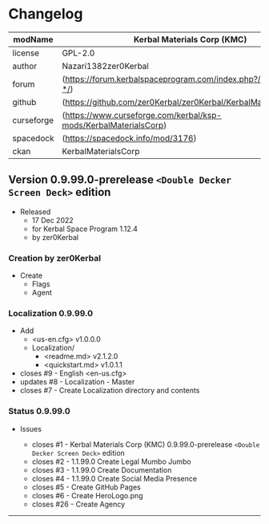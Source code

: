 # Changelog  
  
| modName    | Kerbal Materials Corp (KMC)                                       |
| ---------- | ----------------------------------------------------------------- |
| license    | GPL-2.0                                                           |
| author     | Nazari1382zer0Kerbal                                              |
| forum      | (https://forum.kerbalspaceprogram.com/index.php?/topic/211123-*/) |
| github     | (https://github.com/zer0Kerbal/zer0Kerbal/KerbalMaterialsCorp)    |
| curseforge | (https://www.curseforge.com/kerbal/ksp-mods/KerbalMaterialsCorp)  |
| spacedock  | (https://spacedock.info/mod/3176)                                 |
| ckan       | KerbalMaterialsCorp                                               |

## Version 0.9.99.0-prerelease `<Double Decker Screen Deck>` edition

* Released
  * 17 Dec 2022
  * for Kerbal Space Program 1.12.4
  * by zer0Kerbal

### Creation by zer0Kerbal

* Create
  * Flags
  * Agent

### Localization 0.9.99.0

* Add
  * <us-en.cfg> v1.0.0.0
  * Localization/
    * <readme.md> v2.1.2.0
    * <quickstart.md>  v1.0.1.1
* closes #9 - English <en-us.cfg>
* updates #8 - Localization - Master
* closes #7 - Create Localization directory and contents

### Status 0.9.99.0

* Issues

  * closes #1 - Kerbal Materials Corp (KMC) 0.9.99.0-prerelease `<Double Decker Screen Deck>` edition
  * closes #2 - 1.1.99.0 Create Legal Mumbo Jumbo
  * closes #3 - 1.1.99.0 Create Documentation
  * closes #4 - 1.1.99.0 Create Social Media Presence
  * closes #5 - Create GitHub Pages
  * closes #6 - Create HeroLogo.png
  * closes #26 - Create Agency

---

